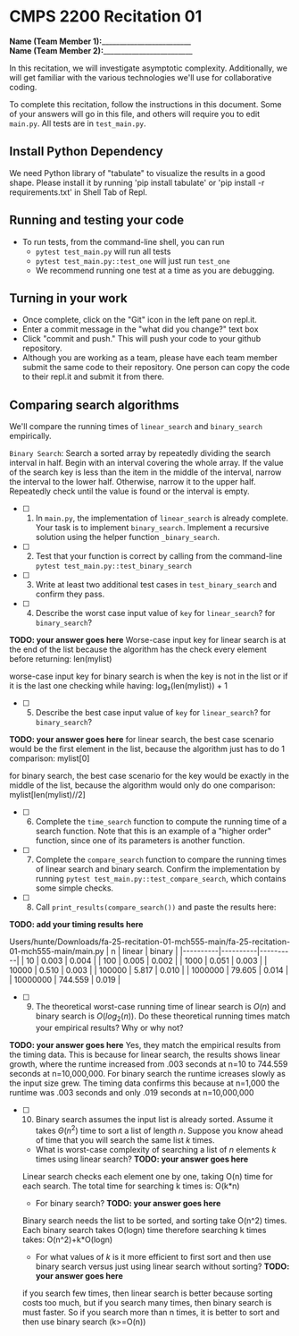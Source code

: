 # CMPS 2200  Recitation 01

**Name (Team Member 1):**_________________________  
**Name (Team Member 2):**_________________________

In this recitation, we will investigate asymptotic complexity. Additionally, we will get familiar with the various technologies we'll use for collaborative coding.

To complete this recitation, follow the instructions in this document. Some of your answers will go in this file, and others will require you to edit `main.py`. All tests are in `test_main.py`.

## Install Python Dependency

We need Python library of "tabulate" to visualize the results in a good shape. Please install it by running 'pip install tabulate' or 'pip install -r requirements.txt' in Shell Tab of Repl.  

## Running and testing your code

- To run tests, from the command-line shell, you can run
  + `pytest test_main.py` will run all tests
  + `pytest test_main.py::test_one` will just run `test_one`
  + We recommend running one test at a time as you are debugging.

## Turning in your work

- Once complete, click on the "Git" icon in the left pane on repl.it.
- Enter a commit message in the "what did you change?" text box
- Click "commit and push." This will push your code to your github repository.
- Although you are working as a team, please have each team member submit the same code to their repository. One person can copy the code to their repl.it and submit it from there.

## Comparing search algorithms

We'll compare the running times of `linear_search` and `binary_search` empirically.

`Binary Search`: Search a sorted array by repeatedly dividing the search interval in half. Begin with an interval covering the whole array. If the value of the search key is less than the item in the middle of the interval, narrow the interval to the lower half. Otherwise, narrow it to the upper half. Repeatedly check until the value is found or the interval is empty.

- [ ] 1. In `main.py`, the implementation of `linear_search` is already complete. Your task is to implement `binary_search`. Implement a recursive solution using the helper function `_binary_search`. 

- [ ] 2. Test that your function is correct by calling from the command-line `pytest test_main.py::test_binary_search`

- [ ] 3. Write at least two additional test cases in `test_binary_search` and confirm they pass.

- [ ] 4. Describe the worst case input value of `key` for `linear_search`? for `binary_search`? 

**TODO: your answer goes here**
Worse-case input key for linear search is at the end of the list because the algorithm has the check every element before returning: len(mylist)

worse-case input key for binary search is when the key is not in the list or if it is the last one checking while having: log₂(len(mylist)) + 1
 


- [ ] 5. Describe the best case input value of `key` for `linear_search`? for `binary_search`? 

**TODO: your answer goes here**
for linear search, the best case scenario would be the first element in the list, because the algorithm just has to do 1 comparison: mylist[0]

for binary search, the best case scenario for the key would be exactly in the middle of the list, because the algorithm would only do one comparison: mylist[len(mylist)//2]

- [ ] 6. Complete the `time_search` function to compute the running time of a search function. Note that this is an example of a "higher order" function, since one of its parameters is another function.

- [ ] 7. Complete the `compare_search` function to compare the running times of linear search and binary search. Confirm the implementation by running `pytest test_main.py::test_compare_search`, which contains some simple checks.

- [ ] 8. Call `print_results(compare_search())` and paste the results here:

**TODO: add your timing results here**

Users/hunte/Downloads/fa-25-recitation-01-mch555-main/fa-25-recitation-01-mch555-main/main.py
|        n |   linear |   binary |
|----------|----------|----------|
|       10 |    0.003 |    0.004 |
|      100 |    0.005 |    0.002 |
|     1000 |    0.051 |    0.003 |
|    10000 |    0.510 |    0.003 |
|   100000 |    5.817 |    0.010 |
|  1000000 |   79.605 |    0.014 |
| 10000000 |  744.559 |    0.019 |

- [ ] 9. The theoretical worst-case running time of linear search is $O(n)$ and binary search is $O(log_2(n))$. Do these theoretical running times match your empirical results? Why or why not?

**TODO: your answer goes here**
Yes, they match the empirical results from the timing data. This is because for linear search, the results shows linear growth, where the runtime increased from .003 seconds at n=10 to 744.559 seconds at n=10,000,000. For binary search the runtime icreases slowly as the input size grew. The timing data confirms this because at n=1,000 the runtime was .003 seconds and only .019 seconds at n=10,000,000

- [ ] 10. Binary search assumes the input list is already sorted. Assume it takes $\Theta(n^2)$ time to sort a list of length $n$. Suppose you know ahead of time that you will search the same list $k$ times. 
  + What is worst-case complexity of searching a list of $n$ elements $k$ times using linear search? **TODO: your answer goes here**

  Linear search checks each element one by one, taking O(n) time for each search. The total time for searching k times is:  O(k*n)

  + For binary search? **TODO: your answer goes here**

  Binary search needs the list to be sorted, and sorting take O(n^2) times. Each binary search takes O(logn) time therefore searching k times takes: O(n^2)+k*O(logn)

  + For what values of $k$ is it more efficient to first sort and then use binary search versus just using linear search without sorting? **TODO: your answer goes here**

  if you search few times, then linear search is better because sorting costs too much, but if you search many times, then binary search is must faster. So if you search more than n times, it is better to sort and then use binary search (k>=O(n))
